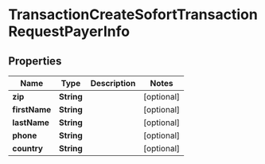 

# TransactionCreateSofortTransactionRequestPayerInfo


## Properties

| Name | Type | Description | Notes |
|------------ | ------------- | ------------- | -------------|
|**zip** | **String** |  |  [optional] |
|**firstName** | **String** |  |  [optional] |
|**lastName** | **String** |  |  [optional] |
|**phone** | **String** |  |  [optional] |
|**country** | **String** |  |  [optional] |



